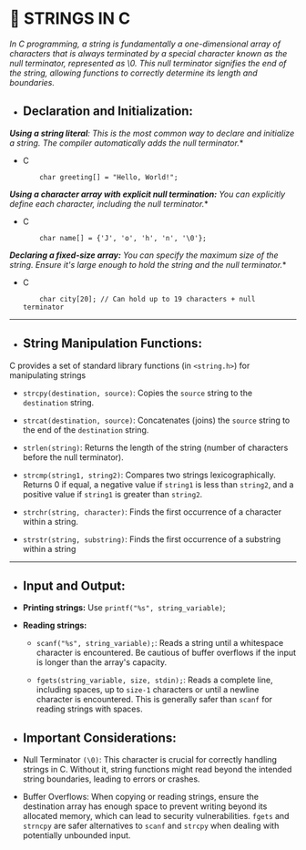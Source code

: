 # 🤩 STRINGS IN C

*In C programming, a string is fundamentally a one-dimensional array of characters that is always terminated by a special character known as the null terminator, represented as \0. This null terminator signifies the end of the string, allowing functions to correctly determine its length and boundaries.*

- ## Declaration and Initialization:

***Using a string literal**: This is the most common way to declare and initialize a string. The compiler automatically adds the null terminator.**

- C
    ```
        char greeting[] = "Hello, World!"; 
    ```
***Using a character array with explicit null termination:** You can explicitly define each character, including the null terminator.**

- C
    ```
        char name[] = {'J', 'o', 'h', 'n', '\0'};
    ```
***Declaring a fixed-size array:** You can specify the maximum size of the string. Ensure it's large enough to hold the string and the null terminator.**

- C
    ```
        char city[20]; // Can hold up to 19 characters + null terminator
    ```
---

- ## String Manipulation Functions:

C provides a set of standard library functions (in `<string.h>`) for manipulating strings

- `strcpy(destination, source)`: Copies the `source` string to the `destination` string.

- `strcat(destination, source)`: Concatenates (joins) the `source` string to the end of the `destination` string.


- `strlen(string)`: Returns the length of the string (number of characters before the null terminator). 

- `strcmp(string1, string2)`: Compares two strings lexicographically. Returns 0 if equal, a negative value if `string1` is less than `string2`, and a positive value if `string1` is greater than `string2`.

- `strchr(string, character)`: Finds the first occurrence of a character within a string.

- `strstr(string, substring)`: Finds the first occurrence of a substring within a string

---

- ## Input and Output:

- **Printing strings:** Use `printf("%s", string_variable)`;

- **Reading strings:**

    -   `scanf("%s", string_variable);`: Reads a string until a whitespace character is encountered. Be cautious of buffer overflows if the input is longer than the array's capacity.

    -   `fgets(string_variable, size, stdin);`: Reads a complete line, including spaces, up to `size-1` characters or until a newline character is encountered. This is generally safer than `scanf` for reading strings with spaces.

- ## Important Considerations:

- Null Terminator `(\0)`: This character is crucial for correctly handling strings in C. Without it, string functions might read beyond the intended string boundaries, leading to errors or crashes.

- Buffer Overflows: When copying or reading strings, ensure the destination array has enough space to prevent writing beyond its allocated memory, which can lead to security vulnerabilities. `fgets` and `strncpy` are safer alternatives to `scanf` and `strcpy` when dealing with potentially unbounded input.